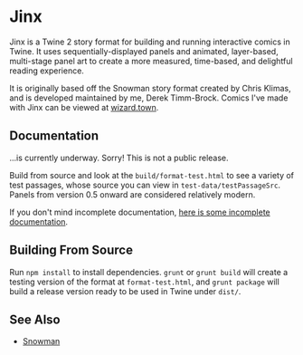# Jinx

Jinx is a Twine 2 story format for building and running interactive comics in Twine.  It uses sequentially-displayed panels and animated, layer-based, multi-stage panel art to create a more measured, time-based, and delightful reading experience.

It is originally based off the Snowman story format created by Chris Klimas, and is developed maintained by me, Derek Timm-Brock.  Comics I've made with Jinx can be viewed at [wizard.town](http://wizard.town).

## Documentation

...is currently underway.  Sorry!  This is not a public release.

Build from source and look at the `build/format-test.html` to see a variety of test passages, whose source you can view in `test-data/testPassageSrc`.  Panels from version 0.5 onward are considered relatively modern.

If you don't mind incomplete documentation, [here is some incomplete documentation](./docs/INTRO.md).

## Building From Source

Run `npm install` to install dependencies. `grunt` or `grunt build` will create a testing version of the format at `format-test.html`, and `grunt package` will build a release version ready to be used in Twine under `dist/`.

## See Also

- [Snowman](https://github.com/videlais/snowman)
